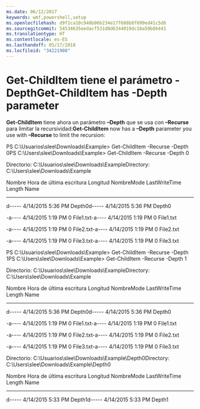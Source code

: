 ```yaml
---
ms.date: 06/12/2017
keywords: wmf,powershell,setup
ms.openlocfilehash: d9f1ca10c948b06b234e17f688b8f899ed41c5d6
ms.sourcegitcommit: 54534635eedacf531d8d6344019dc16a50b8b441
ms.translationtype: HT
ms.contentlocale: es-ES
ms.lasthandoff: 05/17/2018
ms.locfileid: "34221908"
---
```

# <a name="get-childitem-has--depth-parameter"></a><span data-ttu-id="13e87-102">Get-ChildItem tiene el parámetro -Depth</span><span class="sxs-lookup"><span data-stu-id="13e87-102">Get-ChildItem has -Depth parameter</span></span>
<span data-ttu-id="13e87-103">**Get-ChildItem** tiene ahora un parámetro **–Depth** que se usa con **–Recurse** para limitar la recursividad:</span><span class="sxs-lookup"><span data-stu-id="13e87-103">**Get-ChildItem** now has a **–Depth** parameter you use with **–Recurse** to limit the recursion:</span></span>

<span data-ttu-id="13e87-104">PS C:\\Usuarios\\slee\\Downloads\\Example&gt; Get-ChildItem -Recurse -Depth 0</span><span class="sxs-lookup"><span data-stu-id="13e87-104">PS C:\\Users\\slee\\Downloads\\Example&gt; Get-ChildItem -Recurse -Depth 0</span></span>

<span data-ttu-id="13e87-105">Directorio: C:\\Usuarios\\slee\\Downloads\\Example</span><span class="sxs-lookup"><span data-stu-id="13e87-105">Directory: C:\\Users\\slee\\Downloads\\Example</span></span>

<span data-ttu-id="13e87-106">Nombre Hora de última escritura Longitud Nombre</span><span class="sxs-lookup"><span data-stu-id="13e87-106">Mode LastWriteTime Length Name</span></span>

---- ------------- ------ ----

<span data-ttu-id="13e87-107">d----- 4/14/2015 5:36 PM Depth0</span><span class="sxs-lookup"><span data-stu-id="13e87-107">d----- 4/14/2015 5:36 PM Depth0</span></span>

<span data-ttu-id="13e87-108">-a---- 4/14/2015 1:19 PM 0 File1.txt</span><span class="sxs-lookup"><span data-stu-id="13e87-108">-a---- 4/14/2015 1:19 PM 0 File1.txt</span></span>

<span data-ttu-id="13e87-109">-a---- 4/14/2015 1:19 PM 0 File2.txt</span><span class="sxs-lookup"><span data-stu-id="13e87-109">-a---- 4/14/2015 1:19 PM 0 File2.txt</span></span>

<span data-ttu-id="13e87-110">-a---- 4/14/2015 1:19 PM 0 File3.txt</span><span class="sxs-lookup"><span data-stu-id="13e87-110">-a---- 4/14/2015 1:19 PM 0 File3.txt</span></span>

<span data-ttu-id="13e87-111">PS C:\\Usuarios\\slee\\Downloads\\Example&gt; Get-ChildItem -Recurse -Depth 1</span><span class="sxs-lookup"><span data-stu-id="13e87-111">PS C:\\Users\\slee\\Downloads\\Example&gt; Get-ChildItem -Recurse -Depth 1</span></span>

<span data-ttu-id="13e87-112">Directorio: C:\\Usuarios\\slee\\Downloads\\Example</span><span class="sxs-lookup"><span data-stu-id="13e87-112">Directory: C:\\Users\\slee\\Downloads\\Example</span></span>

<span data-ttu-id="13e87-113">Nombre Hora de última escritura Longitud Nombre</span><span class="sxs-lookup"><span data-stu-id="13e87-113">Mode LastWriteTime Length Name</span></span>

---- ------------- ------ ----

<span data-ttu-id="13e87-114">d----- 4/14/2015 5:36 PM Depth0</span><span class="sxs-lookup"><span data-stu-id="13e87-114">d----- 4/14/2015 5:36 PM Depth0</span></span>

<span data-ttu-id="13e87-115">-a---- 4/14/2015 1:19 PM 0 File1.txt</span><span class="sxs-lookup"><span data-stu-id="13e87-115">-a---- 4/14/2015 1:19 PM 0 File1.txt</span></span>

<span data-ttu-id="13e87-116">-a---- 4/14/2015 1:19 PM 0 File2.txt</span><span class="sxs-lookup"><span data-stu-id="13e87-116">-a---- 4/14/2015 1:19 PM 0 File2.txt</span></span>

<span data-ttu-id="13e87-117">-a---- 4/14/2015 1:19 PM 0 File3.txt</span><span class="sxs-lookup"><span data-stu-id="13e87-117">-a---- 4/14/2015 1:19 PM 0 File3.txt</span></span>

<span data-ttu-id="13e87-118">Directorio: C:\\Usuarios\\slee\\Downloads\\Example\\Depth0</span><span class="sxs-lookup"><span data-stu-id="13e87-118">Directory: C:\\Users\\slee\\Downloads\\Example\\Depth0</span></span>

<span data-ttu-id="13e87-119">Nombre Hora de última escritura Longitud Nombre</span><span class="sxs-lookup"><span data-stu-id="13e87-119">Mode LastWriteTime Length Name</span></span>

---- ------------- ------ ----

<span data-ttu-id="13e87-120">d----- 4/14/2015 5:33 PM Depth1</span><span class="sxs-lookup"><span data-stu-id="13e87-120">d----- 4/14/2015 5:33 PM Depth1</span></span>
